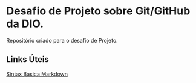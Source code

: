 # Desafio de Projeto sobre Git/GitHub da DIO.
Repositório criado para o desafio de Projeto.

## Links Úteis
[Sintax Basica Markdown](https://wwww.markdowguide.org/basic-syntax/)
